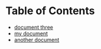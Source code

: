 # Table of Contents

- [document three](document_three/document.md)
- [my document](my_document/document.md)
- [another document](another_document/document.md)
